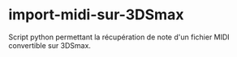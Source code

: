 # import-midi-sur-3DSmax
 Script python permettant la récupération de note d'un fichier MIDI convertible sur 3DSmax.

